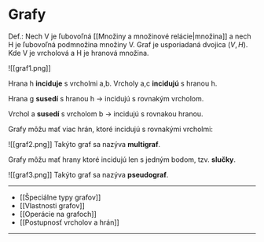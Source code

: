 # Grafy
Def.: Nech V je ľubovoľná [[Množiny a množinové relácie|množina]] a nech H je ľubovoľná podmnožina množiny V. Graf je usporiadaná dvojica $(V,H)$. Kde V je vrcholová a H je hranová množina.

![[graf1.png]]

Hrana h **inciduje** s vrcholmi a,b.
Vrcholy a,c **incidujú** s hranou h.

Hrana g **susedí** s hranou h -> incidujú s rovnakým vrcholom.

Vrchol a **susedí** s vrcholom b -> incidujú s rovnakou hranou.

Grafy môžu mať viac hrán, ktoré incidujú s rovnakými vrcholmi:

![[graf2.png]]
Takýto graf sa nazýva **multigraf**.

Grafy môžu mať hrany ktoré incidujú len s jedným bodom, tzv. **slučky**.

![[graf3.png]]
Takýto graf sa nazýva **pseudograf**.

---
- [[Špeciálne typy grafov]]
- [[Vlastnosti grafov]]
- [[Operácie na grafoch]]
- [[Postupnosť vrcholov a hrán]]
---